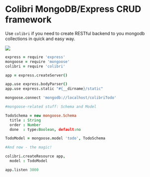 # Colibri MongoDB/Express CRUD framework

Use `colibri` if you need to create RESTful backend to you mongodb collections in quick and easy way.

![](https://github.com/jsmarkus/colibri/raw/master/kdpv.jpg)

```coffeescript
express = require 'express'
mongoose = require 'mongoose'
colibri = require 'colibri'

app = express.createServer()

app.use express.bodyParser()
app.use express.static "#{__dirname}/static"

mongoose.connect 'mongodb://localhost/colibriTodo'

#mongoose-related stuff: Schema and Model

TodoSchema = new mongoose.Schema
  title : String
  order : Number
  done  : type:Boolean, default:no

TodoModel = mongoose.model 'todo', TodoSchema

#And now - the magic!

colibri.createResource app,
  model : TodoModel

app.listen 3000

```